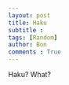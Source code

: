 ```yaml
---
layout: post
title: Haku
subtitle :
tags: [Random]
author: Bon
comments : True
---
```


Haku? What?

<br>








